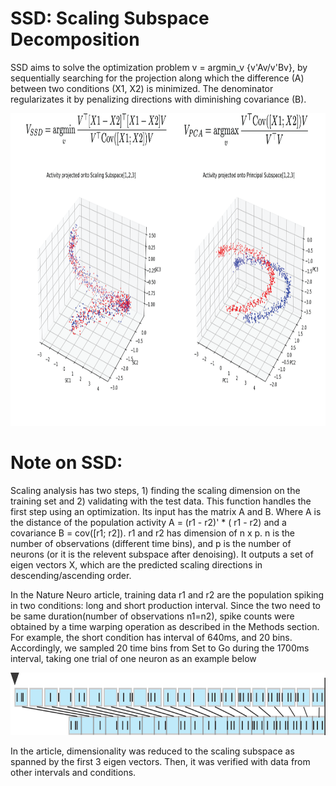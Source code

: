 # SSD: Scaling Subspace Decomposition
SSD aims to solve the optimization problem  v = argmin_v {v'Av/v'Bv}, by sequentially searching for the projection along which the difference (A) between two conditions (X1, X2) is minimized. The denominator regularizates it by penalizing directions with diminishing covariance (B).
<p align="center">
  <img src="ssd_pca.png" height="500" >
</p>

# Note on SSD:
Scaling analysis has two steps, 1) finding the scaling dimension on the training set and 2) validating with the test data. This function handles the first step using an optimization. Its input has the matrix A and B. Where A is the distance of the population activity A = (r1 - r2)' * ( r1 - r2) and a covariance B = cov([r1; r2]). 
 r1 and r2  has dimension of n x p. n is the number of observations (different time bins), and p is the number of neurons (or it is the relevent subspace after denoising). It outputs a set of eigen vectors X, which are the predicted scaling directions in descending/ascending order.

In the Nature Neuro article, training data r1 and r2 are the population spiking in two conditions: long and short production interval. Since the two need to be same duration(number of observations n1=n2), spike counts were obtained by a time warping operation as described in the Methods section. For example, the short condition has interval of 640ms, and 20 bins. Accordingly, we sampled 20 time bins from Set to Go  during the 1700ms interval, taking one trial of one neuron as an example below

<p align="center">
  <img src="PastedGraphic-2.png" height="100" >
</p>

In the article, dimensionality was reduced to the scaling subspace as spanned by the first 3 eigen vectors. Then, it was verified with data from other intervals and conditions.
